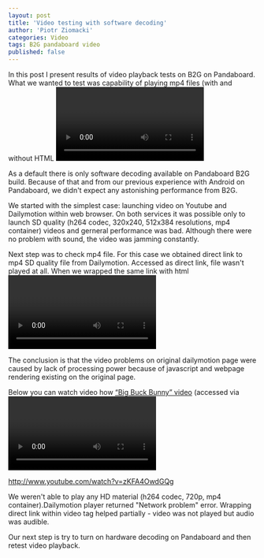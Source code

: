 ```yaml
---
layout: post
title: 'Video testing with software decoding'
author: 'Piotr Ziomacki'
categories: Video
tags: B2G pandaboard video 
published: false
---
```


In this post I present results of video playback tests on B2G on Pandaboard. What we wanted to test was capability of playing mp4 files (with and without HTML <video> tag) within web browser, but also streamed content from services like [Dailymotion] (http://www.dailymotion.com) and [Youtube](http://www.youtube.com/).

<!--more-->

As a default there is only software decoding available on Pandaboard B2G build. Because of that and from our previous experience with Android on Pandaboard, we didn't expect any astonishing performance from B2G.

We started with the simplest case: launching video on Youtube and Dailymotion within web browser. On both services it was possible only to launch SD quality (h264 codec, 320x240, 512x384 resolutions, mp4 container) videos and gerneral performance was bad. Although there were no problem with sound, the video was jamming constantly.

Next step was to check mp4 file. For this case we obtained direct link to mp4 SD quality file from Dailymotion. Accessed as direct link, file wasn't played at all. When we wrapped the same link with html <video> tag file was played. There were no problem with sound. The video was slightly jamming, although it was not as sever as on Dailymotion.

The conclusion is that the video problems on original dailymotion page were caused by lack of processing power because of javascript and webpage rendering existing on the original page.

Below you can watch video how [“Big Buck Bunny” video](http://camendesign.com/code/video_for_everybody/test.html) (accessed via <video> tag) is played on B2G on Pandaboard: 

http://www.youtube.com/watch?v=zKFA4OwdGQg


We weren't able to play any HD material (h264 codec, 720p, mp4 container).Dailymotion player returned "Network problem" error. Wrapping direct link within video tag helped partially - video was not played but audio was audible.

Our next step is try to turn on hardware decoding on Pandaboard and then retest video playback.


